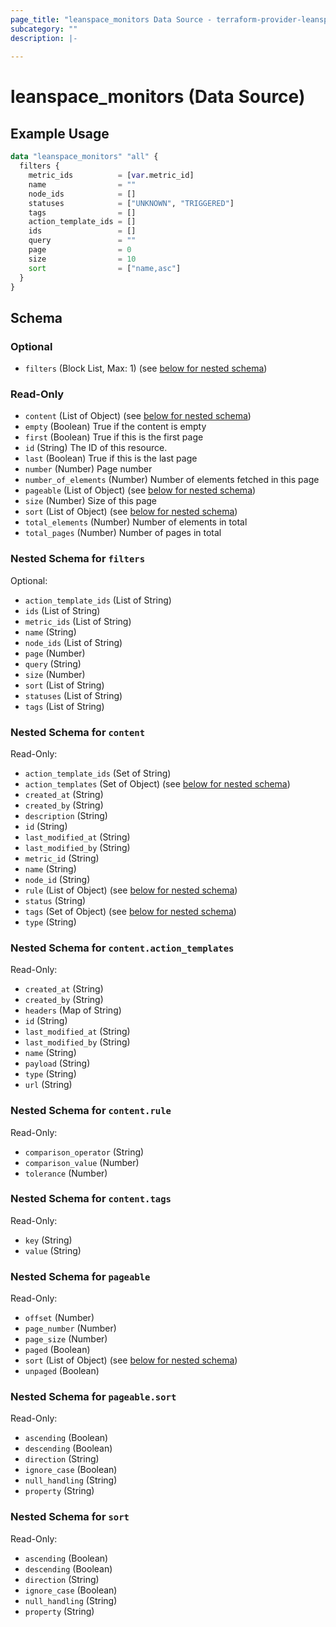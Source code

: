 ```yaml
---
page_title: "leanspace_monitors Data Source - terraform-provider-leanspace"
subcategory: ""
description: |-
  
---
```


# leanspace_monitors (Data Source)



## Example Usage

```terraform
data "leanspace_monitors" "all" {
  filters {
    metric_ids          = [var.metric_id]
    name                = ""
    node_ids            = []
    statuses            = ["UNKNOWN", "TRIGGERED"]
    tags                = []
    action_template_ids = []
    ids                 = []
    query               = ""
    page                = 0
    size                = 10
    sort                = ["name,asc"]
  }
}
```

<!-- schema generated by tfplugindocs -->
## Schema

### Optional

- `filters` (Block List, Max: 1) (see [below for nested schema](#nestedblock--filters))

### Read-Only

- `content` (List of Object) (see [below for nested schema](#nestedatt--content))
- `empty` (Boolean) True if the content is empty
- `first` (Boolean) True if this is the first page
- `id` (String) The ID of this resource.
- `last` (Boolean) True if this is the last page
- `number` (Number) Page number
- `number_of_elements` (Number) Number of elements fetched in this page
- `pageable` (List of Object) (see [below for nested schema](#nestedatt--pageable))
- `size` (Number) Size of this page
- `sort` (List of Object) (see [below for nested schema](#nestedatt--sort))
- `total_elements` (Number) Number of elements in total
- `total_pages` (Number) Number of pages in total

<a id="nestedblock--filters"></a>
### Nested Schema for `filters`

Optional:

- `action_template_ids` (List of String)
- `ids` (List of String)
- `metric_ids` (List of String)
- `name` (String)
- `node_ids` (List of String)
- `page` (Number)
- `query` (String)
- `size` (Number)
- `sort` (List of String)
- `statuses` (List of String)
- `tags` (List of String)


<a id="nestedatt--content"></a>
### Nested Schema for `content`

Read-Only:

- `action_template_ids` (Set of String)
- `action_templates` (Set of Object) (see [below for nested schema](#nestedobjatt--content--action_templates))
- `created_at` (String)
- `created_by` (String)
- `description` (String)
- `id` (String)
- `last_modified_at` (String)
- `last_modified_by` (String)
- `metric_id` (String)
- `name` (String)
- `node_id` (String)
- `rule` (List of Object) (see [below for nested schema](#nestedobjatt--content--rule))
- `status` (String)
- `tags` (Set of Object) (see [below for nested schema](#nestedobjatt--content--tags))
- `type` (String)

<a id="nestedobjatt--content--action_templates"></a>
### Nested Schema for `content.action_templates`

Read-Only:

- `created_at` (String)
- `created_by` (String)
- `headers` (Map of String)
- `id` (String)
- `last_modified_at` (String)
- `last_modified_by` (String)
- `name` (String)
- `payload` (String)
- `type` (String)
- `url` (String)


<a id="nestedobjatt--content--rule"></a>
### Nested Schema for `content.rule`

Read-Only:

- `comparison_operator` (String)
- `comparison_value` (Number)
- `tolerance` (Number)


<a id="nestedobjatt--content--tags"></a>
### Nested Schema for `content.tags`

Read-Only:

- `key` (String)
- `value` (String)



<a id="nestedatt--pageable"></a>
### Nested Schema for `pageable`

Read-Only:

- `offset` (Number)
- `page_number` (Number)
- `page_size` (Number)
- `paged` (Boolean)
- `sort` (List of Object) (see [below for nested schema](#nestedobjatt--pageable--sort))
- `unpaged` (Boolean)

<a id="nestedobjatt--pageable--sort"></a>
### Nested Schema for `pageable.sort`

Read-Only:

- `ascending` (Boolean)
- `descending` (Boolean)
- `direction` (String)
- `ignore_case` (Boolean)
- `null_handling` (String)
- `property` (String)



<a id="nestedatt--sort"></a>
### Nested Schema for `sort`

Read-Only:

- `ascending` (Boolean)
- `descending` (Boolean)
- `direction` (String)
- `ignore_case` (Boolean)
- `null_handling` (String)
- `property` (String)
